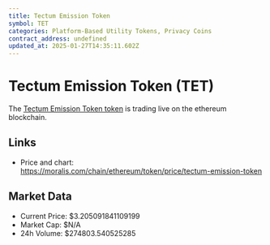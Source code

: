 ```yaml
---
title: Tectum Emission Token
symbol: TET
categories: Platform-Based Utility Tokens, Privacy Coins
contract_address: undefined
updated_at: 2025-01-27T14:35:11.602Z
---
```


# Tectum Emission Token (TET)
The [Tectum Emission Token token](https://moralis.com/chain/ethereum/token/price/tectum-emission-token) is trading live on the ethereum blockchain.

## Links
- Price and chart: https://moralis.com/chain/ethereum/token/price/tectum-emission-token

## Market Data
- Current Price: $3.205091841109199
- Market Cap: $N/A
- 24h Volume: $274803.540525285
